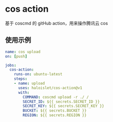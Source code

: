# cos action

基于 coscmd 的 gitHub action，用来操作腾讯云 cos

## 使用示例

```yaml
name: cos upload
on: [push]

jobs:
  cos-action:
    runs-on: ubuntu-latest
    steps:
    - name: upload
      uses: haloislet/cos-action@v1
      with:
        COMMAND: coscmd upload -r ./ /
        SECRET_ID: ${{ secrets.SECRET_ID }}
        SECRET_KEY: ${{ secrets.SECRET_KEY }}
        BUCKET: ${{ secrets.BUCKET }}
        REGION: ${{ secrets.REGION }}
```
